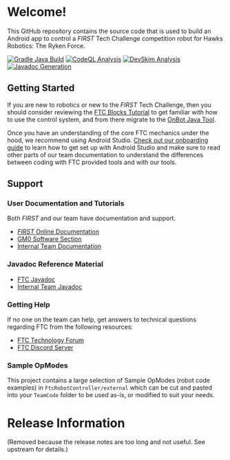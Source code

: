 # Welcome!
This GitHub repository contains the source code that is used to build an Android app to control a *FIRST* Tech Challenge competition robot for Hawks Robotics: The Ryken Force.

[![Gradle Java Build](https://github.com/XaverianTeamRobotics/FtcRobotController/actions/workflows/build.yml/badge.svg)](https://github.com/XaverianTeamRobotics/FtcRobotController/actions/workflows/build.yml)
[![CodeQL Analysis](https://github.com/XaverianTeamRobotics/FtcRobotController/actions/workflows/codeql.yml/badge.svg)](https://github.com/XaverianTeamRobotics/FtcRobotController/actions/workflows/codeql.yml)
[![DevSkim Analysis](https://github.com/XaverianTeamRobotics/FtcRobotController/actions/workflows/devskim.yml/badge.svg)](https://github.com/XaverianTeamRobotics/FtcRobotController/actions/workflows/devskim.yml)
[![Javadoc Generation](https://github.com/XaverianTeamRobotics/FtcRobotController/actions/workflows/javadoc.yml/badge.svg)](https://github.com/XaverianTeamRobotics/FtcRobotController/actions/workflows/javadoc.yml)

## Getting Started
If you are new to robotics or new to the *FIRST* Tech Challenge, then you should consider reviewing the [FTC Blocks Tutorial](https://github.com/FIRST-Tech-Challenge/FtcRobotController/wiki/Blocks-Tutorial) to get familiar with how to use the control system, and from there migrate to the [OnBot Java Tool](https://github.com/FIRST-Tech-Challenge/FtcRobotController/wiki/OnBot-Java-Tutorial).

Once you have an understanding of the core FTC mechanics under the hood, we recommend using Android Studio. [Check out our onboarding guide](https://xaverianteamrobotics.github.io/FtcRobotController/onboarding) to learn how to get set up with Android Studio and make sure to read other parts of our team documentation to understand the differences between coding with FTC provided tools and with our tools.

## Support
### User Documentation and Tutorials
Both *FIRST* and our team have documentation and support.
* [*FIRST* Online Documentation](https://github.com/FIRST-Tech-Challenge/FtcRobotController/wiki)
* [GM0 Software Section](https://gm0.org/en/latest/docs/software/index.html)
* [Internal Team Documentation](https://xaverianteamrobotics.github.io/FtcRobotController)

### Javadoc Reference Material
* [FTC Javadoc](https://javadoc.io/doc/org.firstinspires.ftc)
* [Internal Team Javadoc](https://xaverianteamrobotics.github.io/FtcRobotController/javadocs)

### Getting Help
If no one on the team can help, get answers to technical questions regarding FTC from the following resources:
* [FTC Technology Forum](https://ftcforum.firstinspires.org/forum/ftc-technology)
* [FTC Discord Server](https://discord.com/invite/first-tech-challenge)

### Sample OpModes
This project contains a large selection of Sample OpModes (robot code examples) in `FtcRobotController/external` which can be cut and pasted into your `TeamCode` folder to be used as-is, or modified to suit your needs.

# Release Information

(Removed because the release notes are too long and not useful. See upstream for details.)
